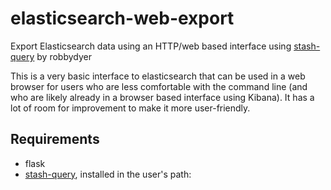 # elasticsearch-web-export
Export Elasticsearch data using an HTTP/web based interface using 
[stash-query](https://github.com/robbydyer/stash-query) by robbydyer

This is a very basic interface to elasticsearch that can be used in a web browser for users who are less 
comfortable with the command line (and who are likely already in a browser based interface using Kibana). 
It has a lot of room for improvement to make it more user-friendly.

## Requirements 
- flask
- [stash-query](https://github.com/robbydyer/stash-query), installed in the user's path: 